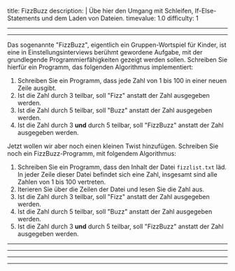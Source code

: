 title: FizzBuzz
description: |
  Übe hier den Umgang mit Schleifen, If-Else-Statements und dem Laden von Dateien.
timevalue: 1.0
difficulty: 1

---
---
Das sogenannte "FizzBuzz", eigentlich ein Gruppen-Wortspiel für Kinder, ist eine in Einstellungsinterviews berühmt gewordene Aufgabe, mit der grundlegende Programmierfähigkeiten gezeigt werden sollen. Schreiben Sie hierfür ein Programm, das folgenden Algorithmus implementiert:

1. Schreiben Sie ein Programm, dass jede Zahl von 1 bis 100 in einer neuen Zeile ausgibt.
2. Ist die Zahl durch 3 teilbar, soll "Fizz" anstatt der Zahl ausgegeben werden.
3. Ist die Zahl durch 5 teilbar, soll "Buzz" anstatt der Zahl ausgegeben werden.
4. Ist die Zahl durch 3 **und** durch 5 teilbar, soll "FizzBuzz" anstatt der Zahl ausgegeben werden.

Jetzt wollen wir aber noch einen kleinen Twist hinzufügen. Schreiben Sie noch ein FizzBuzz-Programm, mit folgendem Algorithmus:

1. Schreiben Sie ein Programm, dass den Inhalt der Datei `fizzlist.txt` läd. In jeder Zeile dieser Datei befindet sich eine Zahl, insgesamt sind alle Zahlen von 1 bis 100 vertreten.
2. Iterieren Sie über die Zeilen der Datei und lesen Sie die Zahl aus. 
3. Ist die Zahl durch 3 teilbar, soll "Fizz" anstatt der Zahl ausgegeben werden.
4. Ist die Zahl durch 5 teilbar, soll "Buzz" anstatt der Zahl ausgegeben werden.
5. Ist die Zahl durch 3 **und** durch 5 teilbar, soll "FizzBuzz" anstatt der Zahl ausgegeben werden.
---
---

---
---